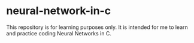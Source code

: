 # neural-network-in-c
This repository is for learning purposes only. It is intended for me to learn and practice coding Neural Networks in C.
